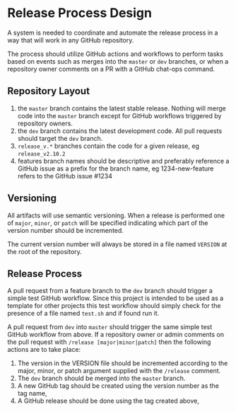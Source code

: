 # Release Process Design

A system is needed to coordinate and automate the release process in a way that will work in any GitHub repository.

The process should utilize GitHub actions and workflows to perform tasks based on events such as merges into the `master` or `dev` branches, or when a repository owner comments on a PR with a GitHub chat-ops command.

## Repository Layout

1. the `master` branch contains the latest stable release.  Nothing will merge code into the `master` branch except for GitHub workflows triggered by repository owners.
2. the `dev` branch contains the latest development code. All pull requests should target the `dev` branch.
3. `release_v.*` branches contain the code for a given release, eg `release_v2.10.2`
4. features branch names should be descriptive and preferably reference a GitHub issue as a prefix for the branch name, eg 1234-new-feature refers to the GitHub issue #1234

## Versioning

All artifacts will use semantic versioning. When a release is performed one of `major`, `minor`, or `patch` will be specified indicating which part of the version number should be incremented.

The current version number will always be stored in a file named `VERSION` at the root of the repository.

## Release Process

A pull request from a feature branch to the `dev` branch should trigger a simple test GitHub workflow.  Since this project is intended to be used as a template for other projects this test workflow should simply check for the presence of a file named `test.sh` and if found run it.

A pull request from `dev` into `master` should trigger the same simple test GitHub workflow from above.  If a repository owner or admin comments on the pull request with `/release [major|minor|patch]` then the following actions are to take place:

1. The version in the VERSION file should be incremented according to the major, minor, or patch argument supplied with the `/release` comment.
2. The `dev` branch should be merged into the `master` branch.
3. A new GitHub tag should be created using the version number as the tag name,
4. A GitHub release should be done using the tag created above,


